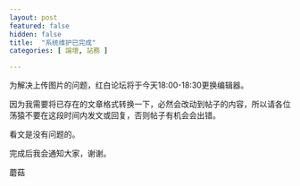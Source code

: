 ```yaml
---
layout: post
featured: false
hidden: false
title:  "系统维护已完成"
categories: [ 論壇, 站務 ]

---
```

为解决上传图片的问题，红白论坛将于今天18:00-18:30更换编辑器。

因为我需要将已存在的文章格式转换一下，必然会改动到帖子的内容，所以请各位荡猿不要在这段时间内发文或回复，否则帖子有机会会出错。

看文是没有问题的。

完成后我会通知大家，谢谢。

蘑菇
